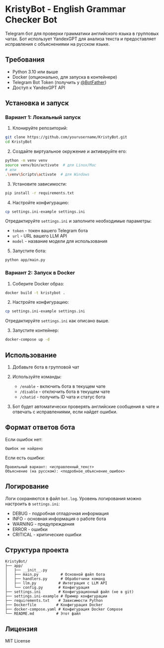 # KristyBot - English Grammar Checker Bot

Telegram бот для проверки грамматики английского языка в групповых чатах. Бот использует YandexGPT для анализа текста и предоставляет исправления с объяснениями на русском языке.

## Требования

- Python 3.10 или выше
- Docker (опционально, для запуска в контейнере)
- Telegram Bot Token (получить у [@BotFather](https://t.me/BotFather))
- Доступ к YandexGPT API

## Установка и запуск

### Вариант 1: Локальный запуск

1. Клонируйте репозиторий:
```bash
git clone https://github.com/yourusername/KristyBot.git
cd KristyBot
```

2. Создайте виртуальное окружение и активируйте его:
```bash
python -m venv venv
source venv/bin/activate  # для Linux/Mac
# или
.\venv\Scripts\activate  # для Windows
```

3. Установите зависимости:
```bash
pip install -r requirements.txt
```

4. Настройте конфигурацию:
```bash
cp settings.ini-example settings.ini
```
Отредактируйте `settings.ini` и заполните необходимые параметры:
- `token` - токен вашего Telegram бота
- `url` - URL вашего LLM API
- `model` - название модели для использования

5. Запустите бота:
```bash
python app/main.py
```

### Вариант 2: Запуск в Docker

1. Соберите Docker образ:
```bash
docker build -t kristybot .
```

2. Настройте конфигурацию:
```bash
cp settings.ini-example settings.ini
```
Отредактируйте `settings.ini` как описано выше.

3. Запустите контейнер:
```bash
docker-compose up -d
```

## Использование

1. Добавьте бота в групповой чат
2. Используйте команды:
   - `/enable` - включить бота в текущем чате
   - `/disable` - отключить бота в текущем чате
   - `/chatid` - получить ID чата и статус бота

3. Бот будет автоматически проверять английские сообщения в чате и отвечать с исправлениями, если найдет ошибки.

## Формат ответов бота

Если ошибок нет:
```
Ошибок не найдено
```

Если есть ошибки:
```
Правильный вариант: <исправленный_текст>
Объяснение (на русском): <подробное_объяснение_ошибок>
```

## Логирование

Логи сохраняются в файл `bot.log`. Уровень логирования можно настроить в `settings.ini`:
- DEBUG - подробная отладочная информация
- INFO - основная информация о работе бота
- WARNING - предупреждения
- ERROR - ошибки
- CRITICAL - критические ошибки

## Структура проекта

```
KristyBot/
├── app/
│   ├── __init__.py
│   ├── main.py          # Основной файл бота
│   ├── handlers.py      # Обработчики команд
│   ├── llm.py          # Интеграция с LLM API
│   └── config.py       # Конфигурация
├── settings.ini        # Конфигурационный файл (не в git)
├── settings.ini-example # Пример конфигурации
├── requirements.txt    # Зависимости Python
├── Dockerfile         # Конфигурация Docker
├── docker-compose.yaml # Конфигурация Docker Compose
└── README.md          # Этот файл
```

## Лицензия

MIT License 